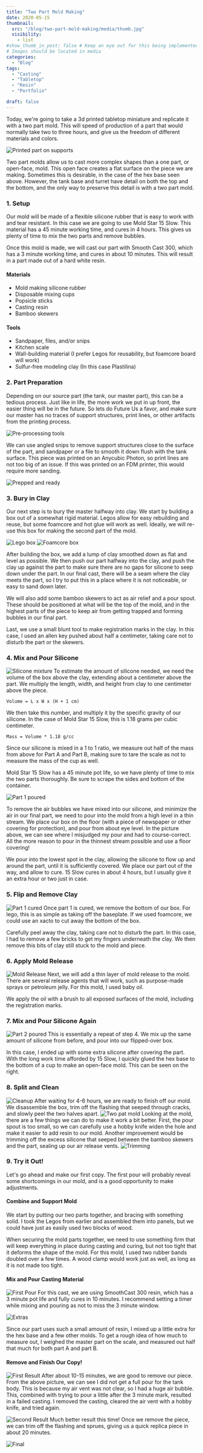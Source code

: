 ```yaml
---
title: "Two Part Mold Making"
date: 2020-05-15
thumbnail:
  src: "/blog/two-part-mold-making/media/thumb.jpg"
  visibility:
    - list
#show_thumb_in_post: false # Keep an eye out for this being implemented
# Images should be located in media
categories:
  - "Blog"
tags:
  - "Casting"
  - "Tabletop"
  - "Resin"
  - "Portfolio"

draft: false
---
```

Today, we're going to take a 3d printed tabletop miniature and replicate it with a two part mold. This will speed of production of a part that would normally take two to three hours, and give us the freedom of different materials and colors.

![Printed part on supports](media/tpmm01.jpg)

Two part molds allow us to cast more complex shapes than a one part, or open-face, mold. This open face creates a flat surface on the piece we are making. Sometimes this is desirable, in the case of the hex base seen above. However, the tank base and turret have detail on both the top and the bottom, and the only way to preserve this detail is with a two part mold.

### 1. Setup
Our mold will be made of a flexible silicone rubber that is easy to work with and tear resistant. In this case we are going to use Mold Star 15 Slow. This material has a 45 minute working time, and cures in 4 hours. This gives us plenty of time to mix the two parts and remove bubbles.

Once this mold is made, we will cast our part with Smooth Cast 300, which has a 3 minute working time, and cures in about 10 minutes. This will result in a part made out of a hard white resin.

#### Materials
- Mold making silicone rubber
- Disposable mixing cups
- Popsicle sticks
- Casting resin
- Bamboo skewers

#### Tools
- Sandpaper, files, and/or snips
- Kitchen scale
- Wall-building material (I prefer Legos for reusability, but foamcore board will work)
- Sulfur-free modeling clay (In this case Plastilina)

### 2. Part Preparation
Depending on our source part (the tank, our master part), this can be a tedious process. Just like in life, the more work we put in up front, the easier thing will be in the future. So lets do Future Us a favor, and make sure our master has no traces of support structures, print lines, or other artifacts from the printing process.

![Pre-processing tools](media/tpmm02.jpg)

We can use angled snips to remove support structures close to the surface of the part, and sandpaper or a file to smooth it down flush with the tank surface. This piece was printed on an Anycubic Photon, so print lines are not too big of an issue. If this was printed on an FDM printer, this would require more sanding.

![Prepped and ready](media/tpmm03.jpg)

### 3. Bury in Clay

Our next step is to bury the master halfway into clay. We start by building a box out of a somewhat rigid material. Legos allow for easy rebuilding and reuse, but some foamcore and hot glue will work as well. Ideally, we will re-use this box for making the second part of the mold.

![Lego box](media/tpmm04.jpg)
![Foamcore box](media/tpmm04a.jpg)

After building the box, we add a lump of clay smoothed down as flat and level as possible. We then push our part halfway into the clay, and push the clay up against the part to make sure there are no gaps for silicone to seep down under the part. In our final cast, there will be a seam where the clay meets the part, so I try to put this in a place where it is not noticeable, or easy to sand down later.

We will also add some bamboo skewers to act as air relief and a pour spout. These should be positioned at what will be the top of the mold, and in the highest parts of the piece to keep air from getting trapped and forming bubbles in our final part.

Last, we use a small blunt tool to make registration marks in the clay. In this case, I used an allen key pushed about half a centimeter, taking care not to disturb the part or the skewers.

### 4. Mix and Pour Silicone
![Silicone mixture](media/tpmm05.jpg)
To estimate the amount of silicone needed, we need the volume of the box above the clay, extending about a centimeter above the part. We multiply the length, width, and height from clay to one centimeter above the piece.

```
Volume = L x W x (H + 1 cm)
```

We then take this number, and multiply it by the specific gravity of our silicone. In the case of Mold Star 15 Slow, this is 1.18 grams per cubic centimeter.

```
Mass = Volume * 1.18 g/cc
```

Since our silicone is mixed in a 1 to 1 ratio, we measure out half of the mass from above for Part A and Part B, making sure to tare the scale as not to measure the mass of the cup as well.

Mold Star 15 Slow has a 45 minute pot life, so we have plenty of time to mix the two parts thoroughly. Be sure to scrape the sides and bottom of the container.

![Part 1 poured](media/tpmm06.jpg)

To remove the air bubbles we have mixed into our silicone, and minimize the air in our final part, we need to pour into the mold from a high level in a thin stream. We place our box on the floor (with a piece of newspaper or other covering for protection), and pour from about eye level. In the picture above, we can see where I misjudged my pour and had to course-correct. All the more reason to pour in the thinnest stream possible and use a floor covering!

We pour into the lowest spot in the clay, allowing the silicone to flow up and around the part, until it is sufficiently covered. We place our part out of the way, and allow to cure. 15 Slow cures in about 4 hours, but I usually give it an extra hour or two just in case.
### 5. Flip and Remove Clay
![Part 1 cured](media/tpmm07.jpg)
Once part 1 is cured, we remove the bottom of our box. For lego, this is as simple as taking off the baseplate. If we used foamcore, we could use an xacto to cut away the bottom of the box.

Carefully peel away the clay, taking care not to disturb the part. In this case, I had to remove a few bricks to get my fingers underneath the clay. We then remove this bits of clay still stuck to the mold and piece.
### 6. Apply Mold Release
![Mold Release](media/tpmm08.jpg)
Next, we will add a thin layer of mold release to the mold. There are several release agents that will work, such as purpose-made sprays or petroleum jelly. For this mold, I used baby oil.

We apply the oil with a brush to all exposed surfaces of the mold, including the registration marks. 
### 7. Mix and Pour Silicone Again
![Part 2 poured](media/tpmm08b.jpg)
This is essentially a repeat of step 4. We mix up the same amount of silicone from before, and pour into our flipped-over box.

In this case, I ended up with some extra silicone after covering the part. With the long work time afforded by 15 Slow, I quickly glued the hex base to the bottom of a cup to make an open-face mold. This can be seen on the right.
### 8. Split and Clean
![Cleanup](media/tpmm09.jpg)
After waiting for 4-6 hours, we are ready to finish off our mold. We disassemble the box, trim off the flashing that seeped through cracks, and slowly peel the two halves apart.
![Two pat mold](media/tpmm11.jpg)
Looking at the mold, there are a few things we can do to make it work a bit better. First, the pour spout is too small, so we can carefully use a hobby knife widen the hole and make it easier to add resin to our mold. Another improvement would be trimming off the excess silicone that seeped between the bamboo skewers and the part, sealing up our air release vents.
![Trimming](media/tpmm12.jpg)
### 9. Try it Out!
Let's go ahead and make our first copy. The first pour will probably reveal some shortcomings in our mold, and is a good opportunity to make adjustments.
#### Combine and Support Mold
We start by putting our two parts together, and bracing with something solid. I took the Legos from earlier and assembled them into panels, but we could have just as easily used two blocks of wood.

When securing the mold parts together, we need to use something firm that will keep everything in place during casting and curing, but not too tight that it deforms the shape of the mold. For this mold, I used two rubber bands doubled over a few times. A wood clamp would work just as well, as long as it is not made too tight.
#### Mix and Pour Casting Material
![First Pour](media/tpmm13.jpg)
For this cast, we are using SmoothCast 300 resin, which has a 3 minute pot life and fully cures in 10 minutes. I recommend setting a timer while mixing and pouring as not to miss the 3 minute window.

![Extras](media/tpmm14.jpg)

Since our part uses such a small amount of resin, I mixed up a little extra for the hex base and a few other molds. To get a rough idea of how much to measure out, I weighed the master part on the scale, and measured out half that much for both part A and part B.
#### Remove and Finish Our Copy!
![First Result](media/tpmm15.jpg)
After about 10-15 minutes, we are good to remove our piece. From the above picture, we can see I did not get a full pour for the tank body. This is because my air vent was not clear, so I had a huge air bubble. This, combined with trying to pour a little after the 3 minute mark, resulted in a failed casting. I removed the casting, cleared the air vent with a hobby knife, and tried again.

![Second Result](media/tpmm16.jpg)
Much better result this time! Once we remove the piece, we can trim off the flashing and sprues, giving us a quick replica piece in about 20 minutes.

![Final](media/tpmm17.jpg)